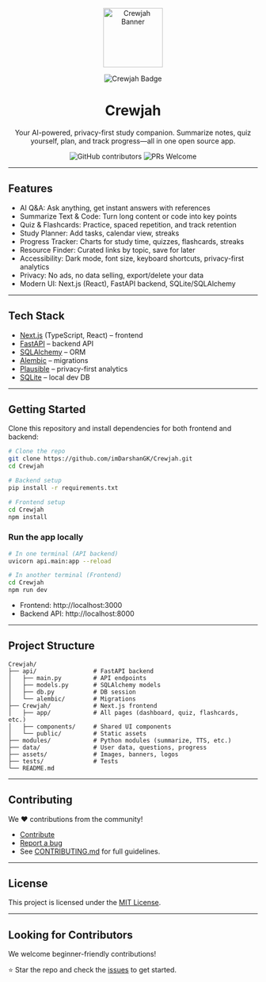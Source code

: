 
<p align="center">
  <img src="Crewjah/Crewjah/public/crewjah-logo.svg" alt="Crewjah Banner" width="120" height="120">
</p>

<p align="center">
  <img src="https://img.shields.io/badge/Crewjah-AI--Powered-blue?style=for-the-badge&logo=python&logoColor=white" alt="Crewjah Badge">
</p>

<h1 align="center">Crewjah</h1>
<p align="center">Your AI-powered, privacy-first study companion. Summarize notes, quiz yourself, plan, and track progress—all in one open source app.</p>

<p align="center">
  <img src="https://img.shields.io/github/contributors/imDarshanGK/Crewjah" alt="GitHub contributors">
  <img src="https://img.shields.io/badge/PRs-welcome-brightgreen.svg?style=flat-square" alt="PRs Welcome">
</p>

---

## Features

- AI Q&A: Ask anything, get instant answers with references
- Summarize Text & Code: Turn long content or code into key points
- Quiz & Flashcards: Practice, spaced repetition, and track retention
- Study Planner: Add tasks, calendar view, streaks
- Progress Tracker: Charts for study time, quizzes, flashcards, streaks
- Resource Finder: Curated links by topic, save for later
- Accessibility: Dark mode, font size, keyboard shortcuts, privacy-first analytics
- Privacy: No ads, no data selling, export/delete your data
- Modern UI: Next.js (React), FastAPI backend, SQLite/SQLAlchemy

---

## Tech Stack

- [Next.js](https://nextjs.org/) (TypeScript, React) – frontend
- [FastAPI](https://fastapi.tiangolo.com/) – backend API
- [SQLAlchemy](https://www.sqlalchemy.org/) – ORM
- [Alembic](https://alembic.sqlalchemy.org/) – migrations
- [Plausible](https://plausible.io/) – privacy-first analytics
- [SQLite](https://www.sqlite.org/) – local dev DB

---

## Getting Started

Clone this repository and install dependencies for both frontend and backend:

```bash
# Clone the repo
git clone https://github.com/imDarshanGK/Crewjah.git
cd Crewjah

# Backend setup
pip install -r requirements.txt

# Frontend setup
cd Crewjah
npm install
```

### Run the app locally

```bash
# In one terminal (API backend)
uvicorn api.main:app --reload

# In another terminal (Frontend)
cd Crewjah
npm run dev
```

- Frontend: http://localhost:3000
- Backend API: http://localhost:8000

---

## Project Structure

```
Crewjah/
├── api/                # FastAPI backend
│   ├── main.py         # API endpoints
│   ├── models.py       # SQLAlchemy models
│   ├── db.py           # DB session
│   └── alembic/        # Migrations
├── Crewjah/            # Next.js frontend
│   ├── app/            # All pages (dashboard, quiz, flashcards, etc.)
│   ├── components/     # Shared UI components
│   └── public/         # Static assets
├── modules/            # Python modules (summarize, TTS, etc.)
├── data/               # User data, questions, progress
├── assets/             # Images, banners, logos
├── tests/              # Tests
└── README.md
```

---

## Contributing

We ❤️ contributions from the community!

- [Contribute](https://github.com/imDarshanGK/Crewjah)
- [Report a bug](https://github.com/imDarshanGK/Crewjah/issues/new)
- See [CONTRIBUTING.md](.github/CONTRIBUTING.md) for full guidelines.

---

## License

This project is licensed under the [MIT License](LICENSE).

---

## Looking for Contributors

We welcome beginner-friendly contributions!

⭐ Star the repo and check the [issues](https://github.com/imDarshanGK/Crewjah/issues) to get started.

